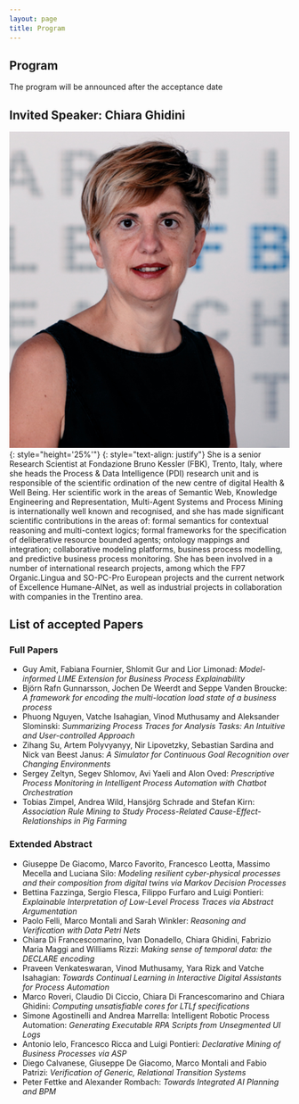 ```yaml
---
layout: page
title: Program
---
```


## Program

The program will be announced after the acceptance date

## Invited Speaker: Chiara Ghidini
![image](assets/img/ghidini.jpg){: style="height='25%'"}
{: style="text-align: justify"}
She is a senior Research Scientist at Fondazione Bruno Kessler (FBK), Trento, Italy, where she heads the Process & Data Intelligence (PDI) research unit and is responsible of the scientific ordination of the new centre of digital Health & Well Being. Her scientific work in the areas of Semantic Web, Knowledge Engineering and Representation, Multi-Agent Systems and Process Mining is internationally well known and recognised, and she has made significant scientific contributions in the areas of: formal semantics for contextual reasoning and multi-context logics; formal frameworks for the specification of deliberative resource bounded agents; ontology mappings and integration; collaborative modeling platforms, business process modelling, and predictive business process monitoring. She has been involved in a number of international research projects, among which the FP7 Organic.Lingua and SO-PC-Pro European projects and the current network of Excellence Humane-AINet, as well as industrial projects in collaboration with companies in the Trentino area.

## List of accepted Papers

### Full Papers
- Guy Amit, Fabiana Fournier, Shlomit Gur and Lior Limonad: _Model-informed LIME Extension for Business Process Explainability_
- Björn Rafn Gunnarsson, Jochen De Weerdt and Seppe Vanden Broucke: _A framework for encoding the multi-location load state of a business process_
- Phuong Nguyen, Vatche Isahagian, Vinod Muthusamy and Aleksander Slominski: _Summarizing Process Traces for Analysis Tasks: An Intuitive and User-controlled Approach_
- Zihang Su, Artem Polyvyanyy, Nir Lipovetzky, Sebastian Sardina and Nick van Beest Janus: _A Simulator for Continuous Goal Recognition over Changing Environments_
- Sergey Zeltyn, Segev Shlomov, Avi Yaeli and Alon Oved: _Prescriptive Process Monitoring in Intelligent Process Automation with Chatbot Orchestration_
- Tobias Zimpel, Andrea Wild, Hansjörg Schrade and Stefan Kirn: _Association Rule Mining to Study Process-Related Cause-Effect-Relationships in Pig Farming_

### Extended Abstract

- Giuseppe De Giacomo, Marco Favorito, Francesco Leotta, Massimo Mecella and Luciana Silo: _Modeling resilient cyber-physical processes and their composition from digital twins via Markov Decision Processes_
- Bettina Fazzinga, Sergio Flesca, Filippo Furfaro and Luigi Pontieri: _Explainable Interpretation of Low-Level Process Traces via Abstract Argumentation_
- Paolo Felli, Marco Montali and Sarah Winkler: _Reasoning and Verification with Data Petri Nets_
- Chiara Di Francescomarino, Ivan Donadello, Chiara Ghidini, Fabrizio Maria Maggi and Williams Rizzi: _Making sense of temporal data: the DECLARE encoding_
- Praveen Venkateswaran, Vinod Muthusamy, Yara Rizk and Vatche Isahagian: _Towards Continual Learning in Interactive Digital Assistants for Process Automation_
- Marco Roveri, Claudio Di Ciccio, Chiara Di Francescomarino and Chiara Ghidini: _Computing unsatisfiable cores for LTLf specifications_
- Simone Agostinelli and Andrea Marrella: Intelligent Robotic Process Automation: _Generating Executable RPA Scripts from Unsegmented UI Logs_
- Antonio Ielo, Francesco Ricca and Luigi Pontieri: _Declarative Mining of Business Processes via ASP_
- Diego Calvanese, Giuseppe De Giacomo, Marco Montali and Fabio Patrizi: _Verification of Generic, Relational Transition Systems_
- Peter Fettke and Alexander Rombach: _Towards Integrated AI Planning and BPM_

